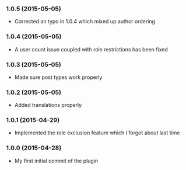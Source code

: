 ### 1.0.5 (2015-05-05)
- Corrected an typo in 1.0.4 which mixed up author ordering

### 1.0.4 (2015-05-05)
- A user count issue coupled with role restrictions has been fixed

### 1.0.3 (2015-05-05)
- Made sure post types work properly

### 1.0.2 (2015-05-05)
- Added translations properly

### 1.0.1 (2015-04-29)
- Implemented the role exclusion feature which I forgot about last time

### 1.0.0 (2015-04-28)
- My first initial commit of the plugin
